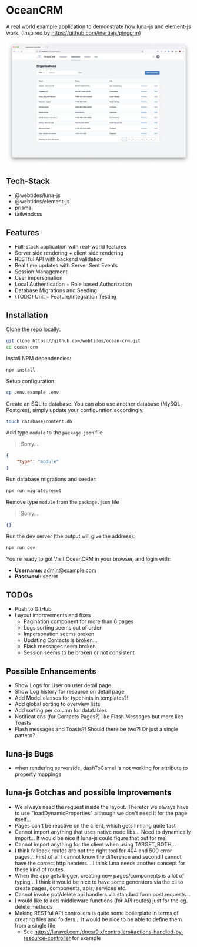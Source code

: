 # OceanCRM

A real world example application to demonstrate how luna-js and element-js work. (Inspired by https://github.com/inertiajs/pingcrm)

![](./screenshot.png)

## Tech-Stack

-   @webtides/luna-js
-   @webtides/element-js
-   prisma
-   tailwindcss

## Features

- Full-stack application with real-world features
- Server side rendering + client side rendering
- RESTful API with backend validation
- Real time updates with Server Sent Events
- Session Management
- User impersonation
- Local Authentication + Role based Authorization
- Database Migrations and Seeding
- (TODO) Unit + Feature/Integration Testing

## Installation

Clone the repo locally:

```sh
git clone https://github.com/webtides/ocean-crm.git
cd ocean-crm
```

Install NPM dependencies:

```sh
npm install
```

Setup configuration:

```sh
cp .env.example .env
```

Create an SQLite database. You can also use another database (MySQL, Postgres), simply update your configuration accordingly.

```sh
touch database/content.db
```

Add type `module` to the `package.json` file

> Sorry...

```json
{
    "type": "module"
}
```

Run database migrations and seeder:

```sh
npm run migrate:reset
```

Remove type `module` from the `package.json` file

> Sorry...

```json
{}
```

Run the dev server (the output will give the address):

```sh
npm run dev
```

You're ready to go! Visit OceanCRM in your browser, and login with:

-   **Username:** admin@example.com
-   **Password:** secret

## TODOs

-   Push to GitHub
-   Layout improvements and fixes
    -   Pagination component for more than 6 pages
    -   Logs sorting seems out of order
    -   Impersonation seems broken
    -   Updating Contacts is broken...
    -   Flash messages seem broken
    -   Session seems to be broken or not consistent

## Possible Enhancements

-   Show Logs for User on user detail page
-   Show Log history for resource on detail page
-   Add Model classes for typehints in templates?!
-   Add global sorting to overview lists
-   Add sorting per column for datatables
-   Notifications (for Contacts Pages?) like Flash Messages but more like Toasts
-   Flash messages and Toasts?! Should there be two?! Or just a single pattern?

## luna-js Bugs

-   when rendering serverside, dashToCamel is not working for attribute to property mappings

## luna-js Gotchas and possible Improvements

-   We always need the request inside the layout. Therefor we always have to use "loadDynamicProperties" although we don't need it for the page itself...
-   Pages can't be reactive on the client, which gets limiting quite fast
-   Cannot import anything that uses native node libs... Need to dynamically import... It would be nice if luna-js could figure that out for me!
-   Cannot import anything for the client when using TARGET_BOTH...
-   I think fallback routes are not the right tool for 404 and 500 error pages... First of all I cannot know the difference and second I cannot have the correct http headers... I think luna needs another concept for these kind of routes.
-   When the app gets bigger, creating new pages/components is a lot of typing... I think it would be nice to have some generators via the cli to create pages, components, apis, services etc.
-   Cannot invoke put/delete api handlers via standard form post requests...
-   I would like to add middleware functions (for API routes) just for the eg. delete methods
-   Making RESTful API controllers is quite some boilerplate in terms of creating files and folders... It would be nice to be able to define them from a single file
    -   See https://laravel.com/docs/9.x/controllers#actions-handled-by-resource-controller for example
